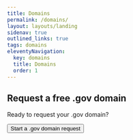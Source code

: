 ```yaml
---
title: Domains
permalink: /domains/
layout: layouts/landing
sidenav: true
outlined_links: true
tags: domains
eleventyNavigation:
  key: domains
  title: Domains
  order: 1
---
```

## Request a free .gov domain 

Ready to request your .gov domain? 

<button class="usa-button margin-top-1">Start a .gov domain request </button>


